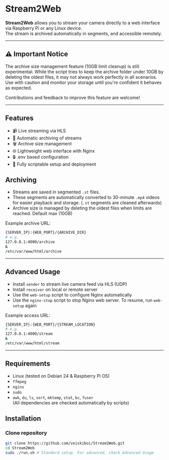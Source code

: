 # Stream2Web

**Stream2Web** allows you to stream your camera directly to a web interface via Raspberry Pi or any Linux device.  
The stream is archived automatically in segments, and accessible remotely.

---
## ⚠️ Important Notice
The archive size management feature (10GB limit cleanup) is still experimental.
While the script tries to keep the archive folder under 10GB by deleting the oldest files, it may not always work perfectly in all scenarios.
Use with caution and monitor your storage until you're confident it behaves as expected.

Contributions and feedback to improve this feature are welcome!

---
## Features

- 📹 Live streaming via HLS
- 💾 Automatic archiving of streams
- 🗑 Archive size management
- 🌐 Lightweight web interface with Nginx
- 🔒 .env based configuration
- 🚀 Fully scriptable setup and deployment

## Archiving

- Streams are saved in segmented `.st` files.  
- These segments are automatically converted to 30-minute `.mp4` videos for easier playback and storage. (`.st` segments are cleaned afterwards)
- Archive size is managed by deleting the oldest files when limits are reached. Default max (10GB)

Example archive URL:
```bash
{SERVER_IP}:{WEB_PORT}/{ARCHIVE_DIR}
# e.g.
127.0.0.1:4000/archive
&
/etc/var/www/html/archive
```

---
## Advanced Usage

- Install `sender` to stream live camera feed via HLS (UDP)
- Install `receiver` on local or remote server
- Use the `web-setup` script to configure Nginx automatically
- Use the `nginx-stop` script to stop Nginx web server. To resume, run `web-setup` again

Example access URL:  
```bash
{SERVER_IP}:{WEB_PORT}/{STREAM_LOCATION}
# e.g.
127.0.0.1:4000/stream
&
/etc/var/www/html/stream
```

---
## Requirements

- Linux (tested on Debian 24 & Raspberry Pi OS)
- `ffmpeg`
- `nginx`
- `sudo`
- `awk`, `du`, `ls`, `sort`, `mktemp`, `stat`, `bc`, `fuser`  
(All dependencies are checked automatically by scripts)

## Installation

### Clone repository

```bash
git clone https://github.com/veiskiboi/Stream2Web.git
cd Stream2Web
sudo ./run.sh # Standard setup. For advanced, check Advanced Usage
```
